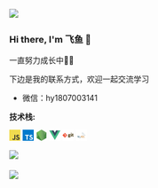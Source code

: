 ![](https://github.com/hanyucd/hanyucd/blob/master/header.png)
### Hi there, I'm 飞鱼 👋

一直努力成长中🧑‍💻

下边是我的联系方式，欢迎一起交流学习

- 微信：hy1807003141

**技术栈:**  

<code><img height="20" src="https://raw.githubusercontent.com/github/explore/80688e429a7d4ef2fca1e82350fe8e3517d3494d/topics/javascript/javascript.png"></code>
<code><img height="20" src="https://raw.githubusercontent.com/github/explore/80688e429a7d4ef2fca1e82350fe8e3517d3494d/topics/typescript/typescript.png"></code>
<code><img height="20" src="https://raw.githubusercontent.com/github/explore/80688e429a7d4ef2fca1e82350fe8e3517d3494d/topics/nodejs/nodejs.png"></code>
<code><img height="20" src="https://raw.githubusercontent.com/github/explore/80688e429a7d4ef2fca1e82350fe8e3517d3494d/topics/vue/vue.png"></code>
<code><img height="20" src="https://raw.githubusercontent.com/github/explore/80688e429a7d4ef2fca1e82350fe8e3517d3494d/topics/git/git.png"></code>
<code><img height="20" src="https://raw.githubusercontent.com/github/explore/80688e429a7d4ef2fca1e82350fe8e3517d3494d/topics/mysql/mysql.png"></code>



<!-- [![](https://github-readme-stats.vercel.app/api?username=hanyucd&show_icons=true)](https://github.com/hanyucd)

[![](https://github-readme-stats.vercel.app/api/top-langs?username=hanyucd&theme=tokyonight&layout=compact)](https://github.com/hanyucd) -->

<img src="https://github-readme-stats.vercel.app/api?username=hanyucd&show_icons=true" />
<br />
<br />
<img src="https://github-readme-stats.vercel.app/api/top-langs/?username=hanyucd&langs_count=10&layout=compact" />
